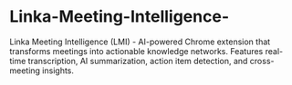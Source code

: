 # Linka-Meeting-Intelligence-
Linka Meeting Intelligence (LMI) - AI-powered Chrome extension that transforms meetings into actionable knowledge networks. Features real-time transcription, AI summarization, action item detection, and cross-meeting insights.
